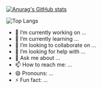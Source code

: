 [![Anurag's GitHub stats](https://github-readme-stats.vercel.app/api?username=hollinsStuart&theme=ambient_gradient)](https://github.com/anuraghazra/github-readme-stats)

![Top Langs](https://github-readme-stats.vercel.app/api/top-langs/?username=hollinsStuart&layout=compact)
- 🔭 I’m currently working on ...
- 🌱 I’m currently learning ...
- 👯 I’m looking to collaborate on ...
- 🤔 I’m looking for help with ...
- 💬 Ask me about ...
- 📫 How to reach me: ...
- 😄 Pronouns: ...
- ⚡ Fun fact: ...
